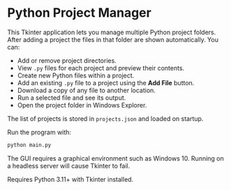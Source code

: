 # Python Project Manager

This Tkinter application lets you manage multiple Python project folders. After adding a project the files in that folder are shown automatically. You can:

- Add or remove project directories.
- View `.py` files for each project and preview their contents.
- Create new Python files within a project.
- Add an existing `.py` file to a project using the **Add File** button.
- Download a copy of any file to another location.
- Run a selected file and see its output.
- Open the project folder in Windows Explorer.

The list of projects is stored in `projects.json` and loaded on startup.

Run the program with:

```bash
python main.py
```

The GUI requires a graphical environment such as Windows 10. Running on a headless server will cause Tkinter to fail.


Requires Python 3.11+ with Tkinter installed.
